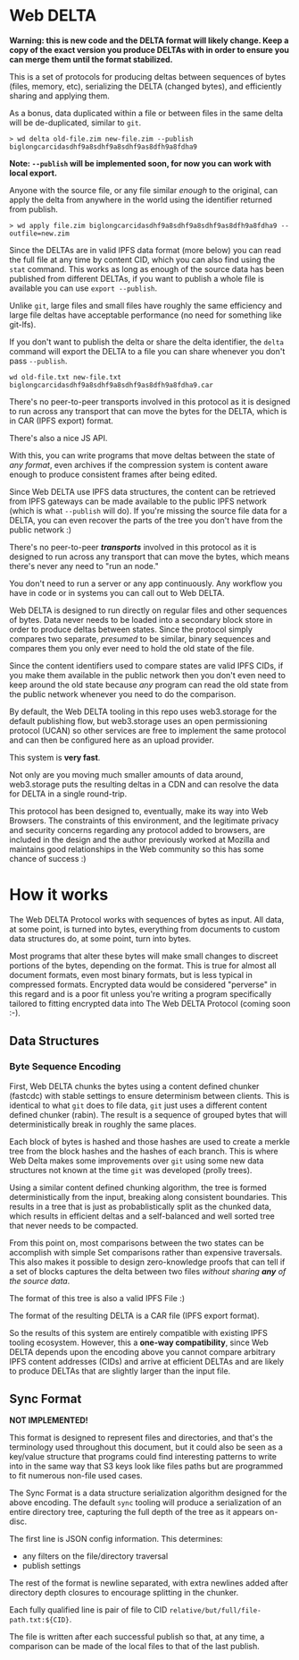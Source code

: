 # Web DELTA

**Warning: this is new code and the DELTA format will likely change. Keep
a copy of the exact version you produce DELTAs with in order to ensure
you can merge them until the format stabilized.**

This is a set of protocols for producing deltas between sequences of bytes (files,
memory, etc), serializing the DELTA (changed bytes), and efficiently
sharing and applying them.

As a bonus, data duplicated within a file or between files in the same delta
will be de-duplicated, similar to `git`.

```
> wd delta old-file.zim new-file.zim --publish
biglongcarcidasdhf9a8sdhf9a8sdhf9as8dfh9a8fdha9
```

**Note: `--publish` will be implemented soon, for now you can work with local
export.**

Anyone with the source file, or any file similar *enough* to the original,
can apply the delta from anywhere in the world using the identifier returned
from publish.

```
> wd apply file.zim biglongcarcidasdhf9a8sdhf9a8sdhf9as8dfh9a8fdha9 --outfile=new.zim
```

Since the DELTAs are in valid IPFS data format (more below) you can read
the full file at any time by content CID, which you can also find using the
`stat` command. This works as long as enough of the source data has been
published from different DELTAs, if you want to publish a whole file is
available you can use `export --publish`.

Unlike `git`, large files and small files have roughly the same efficiency
and large file deltas have acceptable performance (no need for something
like git-lfs).

If you don't want to publish the delta or share the delta identifier,
the `delta` command will export the DELTA to a file you can share
whenever you don't pass `--publish`.

```
wd old-file.txt new-file.txt
biglongcarcidasdhf9a8sdhf9a8sdhf9as8dfh9a8fdha9.car
```

There's no peer-to-peer transports involved in this protocol as it is
designed to run across any transport that can move the bytes for the DELTA,
which is in CAR (IPFS export) format.

There's also a nice JS API.

With this, you can write programs that move deltas between the state of
*any format*, even archives if the compression system is content aware
enough to produce consistent frames after being edited.

Since Web DELTA use IPFS data structures, the content can be retrieved
from IPFS gateways can be made available to the public IPFS network
(which is what `--publish` will do). If you're missing the source
file data for a DELTA, you can even recover the parts of the tree
you don't have from the public network :)

There's no peer-to-peer ***transports*** involved in this protocol as it is
designed to run across any transport that can move the bytes, which means
there's never any need to "run an node."

You don't need to run a server or any app continuously. Any workflow you
have in code or in systems you can call out to Web DELTA.

Web DELTA is designed to run directly on regular files and other sequences of bytes.
Data never needs to be loaded into a secondary block store in order to
produce deltas between states. Since the protocol simply compares two separate,
*presumed* to be similar, binary sequences and compares them you only ever
need to hold the old state of the file.

Since the content identifiers used to compare states are valid IPFS CIDs,
if you make them available in the public network then you don't even need
to keep around the old state because *any* program can read the old state
from the public network whenever you need to do the comparison.

By default, the Web DELTA tooling in this repo uses web3.storage for the default
publishing flow, but web3.storage uses an open permissioning protocol (UCAN)
so other services are free to implement the same protocol and can then be
configured here as an upload provider.

This system is **very fast**.

Not only are you moving much smaller amounts of data around, web3.storage puts the
resulting deltas in a CDN and can resolve the data for DELTA in a single
round-trip.

This protocol has been designed to, eventually, make its way into Web Browsers.
The constraints of this environment, and the legitimate privacy and security
concerns regarding any protocol added to browsers, are included in the design
and the author previously worked at Mozilla and maintains good relationships
in the Web community so this has some chance of success :) 

# How it works

The Web DELTA Protocol works with sequences of bytes as input. All data,
at some point, is turned into bytes, everything from documents to custom
data structures do, at some point, turn into bytes.

Most programs that alter these bytes will make small changes to
discreet portions of the bytes, depending on the format. This is true
for almost all document formats, even most binary formats, but is less
typical in compressed formats. Encrypted data would be considered "perverse"
in this regard and is a poor fit unless you're writing a program
specifically tailored to fitting encrypted data into The Web DELTA Protocol
(coming soon :-).

## Data Structures

### Byte Sequence Encoding

First, Web DELTA chunks the bytes using a content defined chunker (fastcdc) with
stable settings to ensure determinism between clients. This is identical to
what `git` does to file data, `git` just uses a different content defined chunker
(rabin). The result is a sequence of grouped bytes that will deterministically
break in roughly the same places.

Each block of bytes is hashed and those hashes are used to create a
merkle tree from the block hashes and the hashes of each branch.
This is where Web Delta makes some improvements over `git` using some new
data structures not known at the time `git` was developed (prolly trees).

Using a similar content defined chunking algorithm, the tree is formed
deterministically from the input, breaking along consistent boundaries. This
results in a tree that is just as probablistically split as the chunked data,
which results in efficient deltas and a self-balanced and well sorted tree
that never needs to be compacted.

From this point on, most comparisons between the two states can be accomplish
with simple Set comparisons rather than expensive traversals. This also makes
it possible to design zero-knowledge proofs that can tell if a set of blocks
captures the delta between two files *without sharing* ***any*** *of the source data*.

The format of this tree is also a valid IPFS File :)

The format of the resulting DELTA is a CAR file (IPFS export format).

So the results of this system are entirely compatible with existing IPFS tooling ecosystem.
However, this a **one-way compatibility**, since Web DELTA depends upon the encoding
above you cannot compare arbitrary IPFS content addresses (CIDs) and arrive at
efficient DELTAs and are likely to produce DELTAs that are slightly larger than
the input file.

## Sync Format

**NOT IMPLEMENTED!**

This format is designed to represent files and directories, and that's the
terminology used throughout this document, but it could also be seen as
a key/value structure that programs could find interesting patterns to
write into in the same way that S3 keys look like files paths but are
programmed to fit numerous non-file used cases.

The Sync Format is a data structure serialization algorithm designed for
the above encoding. The default `sync` tooling will produce a
serialization of an entire directory tree, capturing the full depth of
the tree as it appears on-disc.

The first line is JSON config information. This determines:
* any filters on the file/directory traversal
* publish settings

The rest of the format is newline separated, with extra newlines added
after directory depth closures to encourage splitting in the chunker.

Each fully qualified line is pair of file to CID `relative/but/full/file-path.txt:${CID}`.

The file is written after each successful publish so that, at any time,
a comparison can be made of the local files to that of the last publish.
